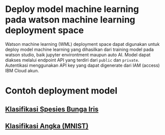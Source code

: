 # Deploy model machine learning pada watson machine learning deployment space

Watson machine learning (WML) deployment space dapat digunakan untuk deploy model machine learning yang dihasilkan dari training model pada watson studio, baik jupyter environtment maupun auto AI. Model dapat diakses melalui endpoint API yang terdiri dari `public` dan `private`. Autentikasi menggunakan API key yang dapat digenerate dari IAM (access) IBM Cloud akun.

# Contoh deployment model
## [Klasifikasi Spesies Bunga Iris](./iris-classification/readme.md)


## [Klasifikasi Angka (MNIST)](./mnist-image-classification/readme.md)